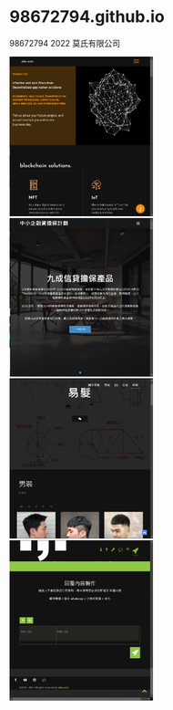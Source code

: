 # 98672794.github.io
98672794 2022 莫氏有限公司

<a href="https://98672794.github.io/abta/">
<img src="aki/abta_Sell.jpg" width="50%" height="auto" title="ASIA BLOCKCHAIN TECHNOLOGY APPLICATION HONG KONG" alt="ASIA BLOCKCHAIN TECHNOLOGY APPLICATION HONG KONG"/>
</a>



<a href="https://98672794.github.io/SFGS100/">
<img src="aki/SFGS100_Sell.jpg" width="50%" height="auto" title="香港中小企融資顧問協會:百分百擔保特惠貸款,八成信貸擔保產品,九成信貸擔保產品" alt="香港中小企融資顧問協會:百分百擔保特惠貸款,八成信貸擔保產品,九成信貸擔保產品"/>
</a>


<a href="https://98672794.github.io/易髮/">
<img src="aki/易髮Sell.jpg" width="50%" height="auto" title="易用的專業髮型業app:香港最專業既髮型業程式" alt="易用的專業髮型業app:香港最專業既髮型業程式"/>
</a>


<a href="https://98672794.github.io/自動覆客/">
<img src="aki/自動覆客Sell.jpg" width="50%" height="auto" title=".,. 聊天機器人ws仔: whatsapp 自動回覆 聊天機器人" alt=".,. 聊天機器人ws仔: whatsapp 自動回覆 聊天機器人"/>
</a>

